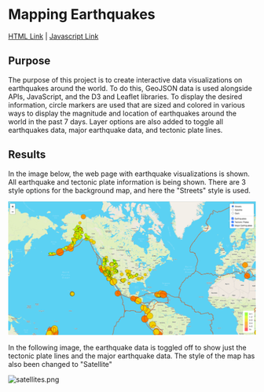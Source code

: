 # Mapping Earthquakes

[HTML Link](https://github.com/c-geisel/Mapping_Earthquakes/blob/main/Earthquake_Challenge/index.html) | [Javascript Link](https://github.com/c-geisel/Mapping_Earthquakes/blob/main/Earthquake_Challenge/static/js/challenge_logic.js)

## Purpose 
The purpose of this project is to create interactive data visualizations on earthquakes around the world. To do this, GeoJSON data is used alongside APIs, JavaScript, and the D3 and Leaflet libraries. To display the desired information, circle markers are used that are sized and colored in various ways to display the magnitude and location of earthquakes around the world in the past 7 days. Layer options are also added to toggle all earthquakes data, major earthquake data, and tectonic plate lines. 

## Results 
In the image below, the web page with earthquake visualizations is shown. All earthquake and tectonic plate information is being shown. There are 3 style options for the background map, and here the "Streets" style is used.

![streets.png](Images/streets.png)

In the following image, the earthquake data is toggled off to show just the tectonic plate lines and the major earthquake data. The style of the map has also been changed to "Satellite"

![satellites.png](Images/satellites.png)
